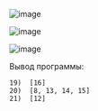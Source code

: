 ![image](https://github.com/user-attachments/assets/159bd323-3a38-4c5e-9201-c14db2b8e6b2)

![image](https://github.com/user-attachments/assets/6fecee89-b417-44cc-99cc-6f58fb4f106d)

![image](https://github.com/user-attachments/assets/ace64b0c-b5bc-4196-8d75-19c69881ae45)

Вывод программы:
```output
19)  [16]
20)  [8, 13, 14, 15]
21)  [12]
```
